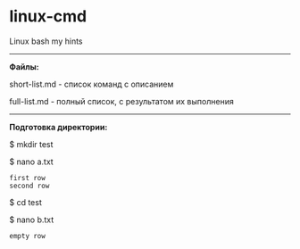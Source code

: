 # linux-cmd
Linux bash my hints

---

**Файлы:**

short-list.md - список команд с описанием

full-list.md - полный список, с результатом их выполнения


---

**Подготовка директории:**

$ mkdir test

$ nano a.txt

```
first row
second row
```

$ cd test

$ nano b.txt
```
empty row
```
